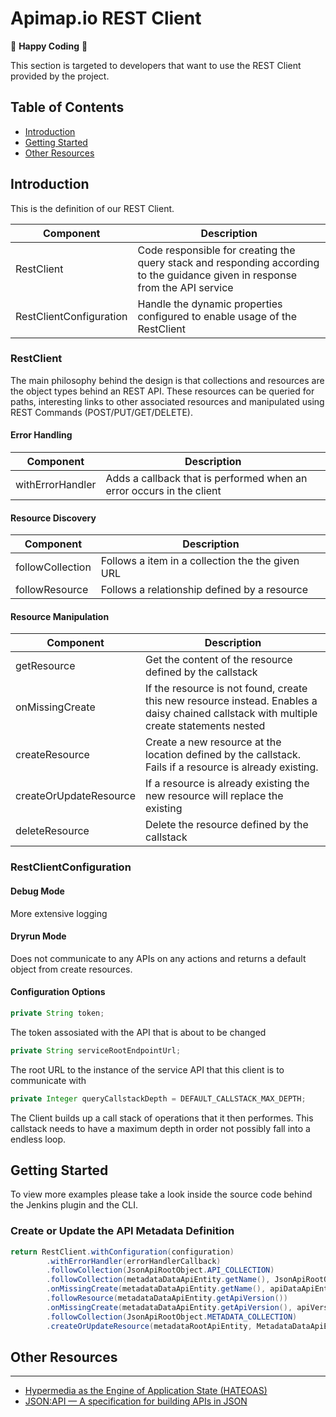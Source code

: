 Apimap.io REST Client
=====

🥳 **Happy Coding** 🥳

This section is targeted to developers that want to use the REST Client provided by the project.

## Table of Contents

* [Introduction](#introduction)
* [Getting Started](#getting-started)
* [Other Resources](#other-resources)

## Introduction

This is the definition of our REST Client.

| Component               | Description                                                                                                                   |
|-------------------------|-------------------------------------------------------------------------------------------------------------------------------|
| RestClient              | Code responsible for creating the query stack and responding according to the guidance given in response from the API service |
| RestClientConfiguration | Handle the dynamic properties configured to enable usage of the RestClient                                                    |

### RestClient

The main philosophy behind the design is that collections and resources are the object types behind an REST API. These resources can be queried for paths, interesting links to other associated resources and manipulated using REST Commands (POST/PUT/GET/DELETE).

#### Error Handling
| Component        | Description                                                          |
|------------------|----------------------------------------------------------------------|
| withErrorHandler | Adds a callback that is performed when an error occurs in the client |

#### Resource Discovery
| Component        | Description                                      |
|------------------|--------------------------------------------------|
| followCollection | Follows a item in a collection the the given URL |
| followResource   | Follows a relationship defined by a resource     |

#### Resource Manipulation
| Component              | Description                                                                                                                              |
|------------------------|------------------------------------------------------------------------------------------------------------------------------------------|
| getResource            | Get the content of the resource defined by the callstack                                                                                 |
| onMissingCreate        | If the resource is not found, create this new resource instead. Enables a daisy chained callstack with multiple create statements nested |
| createResource         | Create a new resource at the location defined by the callstack. Fails if a resource is already existing.                                 |
| createOrUpdateResource | If a resource is already existing the new resource will replace the existing                                                             |
| deleteResource         | Delete the resource defined by the callstack                                                                                             |

### RestClientConfiguration

#### Debug Mode

More extensive logging

#### Dryrun Mode

Does not communicate to any APIs on any actions and returns a default object from create resources.

#### Configuration Options

```java
private String token;
```

The token assosiated with the API that is about to be changed

```java
private String serviceRootEndpointUrl;
```

The root URL to the instance of the service API that this client is to communicate with

```java
private Integer queryCallstackDepth = DEFAULT_CALLSTACK_MAX_DEPTH;
```

The Client builds up a call stack of operations that it then performes. This callstack needs to have a maximum depth in order not possibly fall into a endless loop.

## Getting Started

To view more examples please take a look inside the source code behind the Jenkins plugin and the CLI.

### Create or Update the API Metadata Definition

```java
return RestClient.withConfiguration(configuration)
        .withErrorHandler(errorHandlerCallback)
        .followCollection(JsonApiRootObject.API_COLLECTION)
        .followCollection(metadataDataApiEntity.getName(), JsonApiRootObject.VERSION_COLLECTION)
        .onMissingCreate(metadataDataApiEntity.getName(), apiDataApiEntity, apiCreatedCallback, ApiDataApiEntity.class)
        .followResource(metadataDataApiEntity.getApiVersion())
        .onMissingCreate(metadataDataApiEntity.getApiVersion(), apiVersionDataApiEntity, apiVersionCreatedCallback, ApiVersionDataApiEntity.class)
        .followCollection(JsonApiRootObject.METADATA_COLLECTION)
        .createOrUpdateResource(metadataRootApiEntity, MetadataDataApiEntity.class);
```

## Other Resources
___

- [Hypermedia as the Engine of Application State (HATEOAS) ](https://en.wikipedia.org/wiki/HATEOAS)
- [JSON:API — A specification for building APIs in JSON](https://jsonapi.org/)
